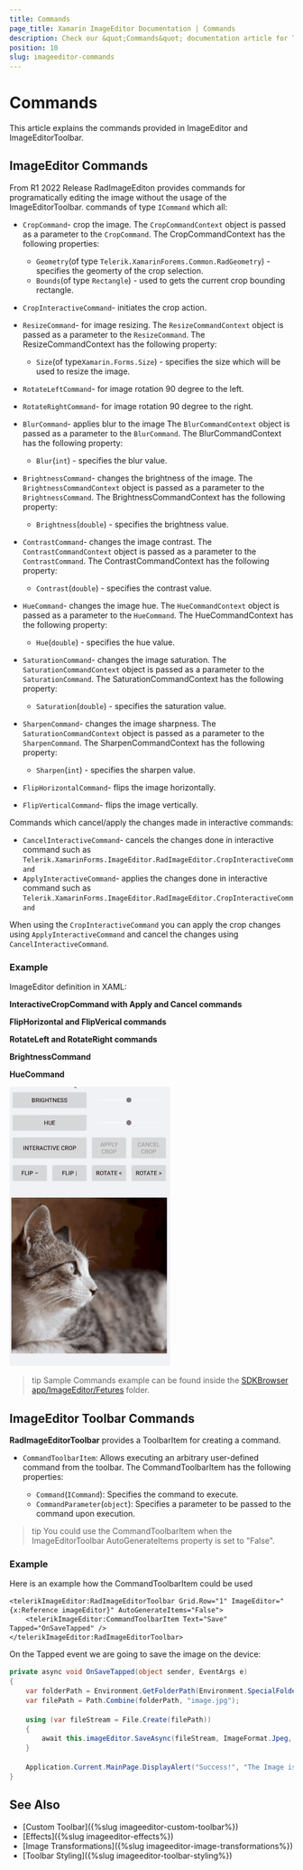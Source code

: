 ```yaml
---
title: Commands
page_title: Xamarin ImageEditor Documentation | Commands
description: Check our &quot;Commands&quot; documentation article for Telerik ImageEditor for Xamarin control.
position: 10
slug: imageeditor-commands
---
```



# Commands

This article explains the commands provided in ImageEditor and ImageEditorToolbar. 

## ImageEditor Commands

From R1 2022 Release RadImageEditon provides commands for programatically editing the image without the usage of the ImageEditorToolbar.  commands of type `ICommand` which all:

* `CropCommand`- crop the image.
The `CropCommandContext` object is passed as a parameter to the `CropCommand`. The CropCommandContext has the following properties:
	* `Geometry`(of type `Telerik.XamarinForems.Common.RadGeometry`) - specifies the geomerty of the crop selection.
	* `Bounds`(of type `Rectangle`) - used to gets the current crop bounding rectangle.

* `CropInteractiveCommand`- initiates the crop action.
* `ResizeCommand`- for image resizing.
The `ResizeCommandContext` object is passed as a parameter to the `ResizeCommand`. The ResizeCommandContext has the following property:
	* `Size`(of type`Xamarin.Forms.Size`) - specifies the size which will be used to resize the image.


* `RotateLeftCommand`- for image rotation 90 degree to the left.
* `RotateRightCommand`- for image rotation 90 degree to the right.
* `BlurCommand`- applies blur to the image
The `BlurCommandContext` object is passed as a parameter to the `BlurCommand`. The BlurCommandContext has the following property:
	* `Blur`(`int`) - specifies the blur value.


* `BrightnessCommand`- changes the brightness of the image.
The `BrightnessCommandContext` object is passed as a parameter to the `BrightnessCommand`. The BrightnessCommandContext has the following property:
	* `Brightness`(`double`) - specifies the brightness value.

* `ContrastCommand`- changes the image contrast.
The `ContrastCommandContext` object is passed as a parameter to the `ContrastCommand`. The ContrastCommandContext has the following property:
	* `Contrast`(`double`) - specifies the contrast value.

* `HueCommand`- changes the image hue.
The `HueCommandContext` object is passed as a parameter to the `HueCommand`. The HueCommandContext has the following property:
	* `Hue`(`double`) - specifies the hue value.

* `SaturationCommand`- changes the image saturation.
The `SaturationCommandContext` object is passed as a parameter to the `SaturationCommand`. The SaturationCommandContext has the following property:
	* `Saturation`(`double`) - specifies the saturation value.

* `SharpenCommand`- changes the image sharpness.
The `SaturationCommandContext` object is passed as a parameter to the `SharpenCommand`. The SharpenCommandContext has the following property:
	* `Sharpen`(`int`) - specifies the sharpen value.

* `FlipHorizontalCommand`- flips the image horizontally.
* `FlipVerticalCommand`- flips the image vertically.

Commands which cancel/apply the changes made in interactive commands:

* `CancelInteractiveCommand`- cancels the changes done in interactive command such as `Telerik.XamarinForms.ImageEditor.RadImageEditor.CropInteractiveCommand`
* `ApplyInteractiveCommand`- applies the changes done in interactive command such as `Telerik.XamarinForms.ImageEditor.RadImageEditor.CropInteractiveCommand`

When using the `CropInteractiveCommand` you can apply the crop changes using `ApplyInteractiveCommand` and cancel the changes using `CancelInteractiveCommand`.

### Example

ImageEditor definition in XAML:

<snippet id='imageeditor-commands-xaml'/>

**InteractiveCropCommand with Apply and Cancel commands**

<snippet id='imageeditor-interactive-commands-xam'/>

**FlipHorizontal and FlipVerical commands**

<snippet id='imageeditor-flip-commands-xaml'/>

**RotateLeft and RotateRight commands**

<snippet id='imageeditor-rotate-commands-xaml'/>

**BrightnessCommand**

<snippet id='imageeditor-brightness-command-xaml'/>

**HueCommand**

<snippet id='imageeditor-hue-command-xaml'/>

![ImageEditor Commands](images/imageeditor-commands.gif "ImageEditor Commands")

>tip Sample Commands example can be found inside the [SDKBrowser app/ImageEditor/Fetures](https://docs.telerik.com/devtools/xamarin/sdk-browser-overview#sdk-browser-application) folder.

## ImageEditor Toolbar Commands

**RadImageEditorToolbar** provides a ToolbarItem for creating a command.

* `CommandToolbarItem`: Allows executing an arbitrary user-defined command from the toolbar. The CommandToolbarItem has the following properties:

	* `Command`(`ICommand`): Specifies the command to execute.
	* `CommandParameter`(`object`): Specifies a parameter to be passed to the command upon execution.

>tip You could use the CommandToolbarItem when the ImageEditorToolbar AutoGenerateItems property is set to "False".

### Example

Here is an example how the CommandToolbarItem could be used

```XAML
<telerikImageEditor:RadImageEditorToolbar Grid.Row="1" ImageEditor="{x:Reference imageEditor}" AutoGenerateItems="False">
    <telerikImageEditor:CommandToolbarItem Text="Save" Tapped="OnSaveTapped" />
</telerikImageEditor:RadImageEditorToolbar>
```

On the Tapped event we are going to save the image on the device:

```C#
private async void OnSaveTapped(object sender, EventArgs e)
{
    var folderPath = Environment.GetFolderPath(Environment.SpecialFolder.LocalApplicationData);
    var filePath = Path.Combine(folderPath, "image.jpg");

    using (var fileStream = File.Create(filePath))
    {
        await this.imageEditor.SaveAsync(fileStream, ImageFormat.Jpeg, 0.9);
    }
    
    Application.Current.MainPage.DisplayAlert("Success!", "The Image is saved", "OK");
}
```

## See Also

- [Custom Toolbar]({%slug imageeditor-custom-toolbar%})
- [Effects]({%slug imageeditor-effects%})
- [Image Transformations]({%slug imageeditor-image-transformations%})
- [Toolbar Styling]({%slug imageeditor-toolbar-styling%})